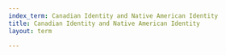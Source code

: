 ```yaml
---
index_term: Canadian Identity and Native American Identity
title: Canadian Identity and Native American Identity
layout: term

---
```

